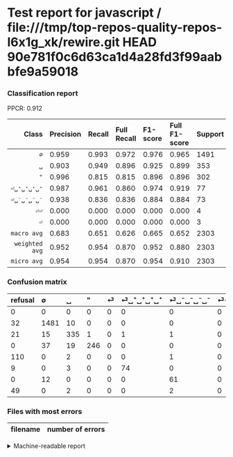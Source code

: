 # Test report for javascript / file:///tmp/top-repos-quality-repos-l6x1g_xk/rewire.git HEAD 90e781f0c6d63ca1d4a28fd3f99aabbfe9a59018

### Classification report

PPCR: 0.912

| Class | Precision | Recall | Full Recall | F1-score | Full F1-score | Support | Full Support | PPCR |
|------:|:----------|:-------|:------------|:---------|:---------|:--------|:-------------|:-----|
| `∅` | 0.959| 0.993| 0.972| 0.976| 0.965| 1491| 1523| 0.979 |
| `␣` | 0.903| 0.949| 0.896| 0.925| 0.899| 353| 374| 0.944 |
| `"` | 0.996| 0.815| 0.815| 0.896| 0.896| 302| 302| 1.000 |
| `⏎␣⁺␣⁺␣⁺␣⁺` | 0.987| 0.961| 0.860| 0.974| 0.919| 77| 86| 0.895 |
| `⏎␣⁻␣⁻␣⁻␣⁻` | 0.938| 0.836| 0.836| 0.884| 0.884| 73| 73| 1.000 |
| `⏎⏎` | 0.000| 0.000| 0.000| 0.000| 0.000| 4| 53| 0.075 |
| `⏎` | 0.000| 0.000| 0.000| 0.000| 0.000| 3| 113| 0.027 |
| `macro avg` | 0.683| 0.651| 0.626| 0.665| 0.652| 2303| 2524| 0.912 |
| `weighted avg` | 0.952| 0.954| 0.870| 0.952| 0.880| 2303| 2524| 0.912 |
| `micro avg` | 0.954| 0.954| 0.870| 0.954| 0.910| 2303| 2524| 0.912 |

### Confusion matrix

|refusal|  ∅| ␣| "| ⏎| ⏎␣⁺␣⁺␣⁺␣⁺| ⏎␣⁻␣⁻␣⁻␣⁻| ⏎⏎| 
|:---|:---|:---|:---|:---|:---|:---|:---|
|0 |0 |0 |0 |0 |0 |0 |0 |
|32 |1481 |10 |0 |0 |0 |0 |0 |
|21 |15 |335 |1 |0 |1 |1 |0 |
|0 |37 |19 |246 |0 |0 |0 |0 |
|110 |0 |2 |0 |0 |0 |1 |0 |
|9 |0 |3 |0 |0 |74 |0 |0 |
|0 |12 |0 |0 |0 |0 |61 |0 |
|49 |0 |2 |0 |0 |0 |2 |0 |

### Files with most errors

| filename | number of errors|
|:----:|:-----|

<details>
    <summary>Machine-readable report</summary>
```json
{
  "cl_report": {"\"": {"f1-score": 0.8961748633879781, "precision": 0.9959514170040485, "recall": 0.8145695364238411, "support": 302}, "macro avg": {"f1-score": 0.6649938904316545, "precision": 0.6832315190687032, "recall": 0.6505037894695967, "support": 2303}, "micro avg": {"f1-score": 0.9539730785931394, "precision": 0.9539730785931394, "recall": 0.9539730785931394, "support": 2303}, "weighted avg": {"f1-score": 0.9515779845083735, "precision": 0.9523412407763329, "recall": 0.9539730785931394, "support": 2303}, "\u2205": {"f1-score": 0.9756258234519105, "precision": 0.9585760517799353, "recall": 0.9932930918846412, "support": 1491}, "\u23ce": {"f1-score": 0.0, "precision": 0.0, "recall": 0.0, "support": 3}, "\u23ce\u23ce": {"f1-score": 0.0, "precision": 0.0, "recall": 0.0, "support": 4}, "\u23ce\u2423\u207a\u2423\u207a\u2423\u207a\u2423\u207a": {"f1-score": 0.9736842105263157, "precision": 0.9866666666666667, "recall": 0.961038961038961, "support": 77}, "\u23ce\u2423\u207b\u2423\u207b\u2423\u207b\u2423\u207b": {"f1-score": 0.8840579710144928, "precision": 0.9384615384615385, "recall": 0.8356164383561644, "support": 73}, "\u2423": {"f1-score": 0.925414364640884, "precision": 0.9029649595687331, "recall": 0.9490084985835694, "support": 353}},
  "cl_report_full": {"\"": {"f1-score": 0.8961748633879781, "precision": 0.9959514170040485, "recall": 0.8145695364238411, "support": 302}, "macro avg": {"f1-score": 0.6520380223258317, "precision": 0.6832315190687032, "recall": 0.6255422665473765, "support": 2524}, "micro avg": {"f1-score": 0.91029625025896, "precision": 0.9539730785931394, "recall": 0.8704437400950872, "support": 2524}, "weighted avg": {"f1-score": 0.8799389804628266, "precision": 0.8921388967178272, "recall": 0.8704437400950872, "support": 2524}, "\u2205": {"f1-score": 0.9654498044328552, "precision": 0.9585760517799353, "recall": 0.9724228496388706, "support": 1523}, "\u23ce": {"f1-score": 0.0, "precision": 0.0, "recall": 0.0, "support": 113}, "\u23ce\u23ce": {"f1-score": 0.0, "precision": 0.0, "recall": 0.0, "support": 53}, "\u23ce\u2423\u207a\u2423\u207a\u2423\u207a\u2423\u207a": {"f1-score": 0.9192546583850931, "precision": 0.9866666666666667, "recall": 0.8604651162790697, "support": 86}, "\u23ce\u2423\u207b\u2423\u207b\u2423\u207b\u2423\u207b": {"f1-score": 0.8840579710144928, "precision": 0.9384615384615385, "recall": 0.8356164383561644, "support": 73}, "\u2423": {"f1-score": 0.8993288590604027, "precision": 0.9029649595687331, "recall": 0.8957219251336899, "support": 374}},
  "ppcr": 0.9124405705229794
}
```
</details>
